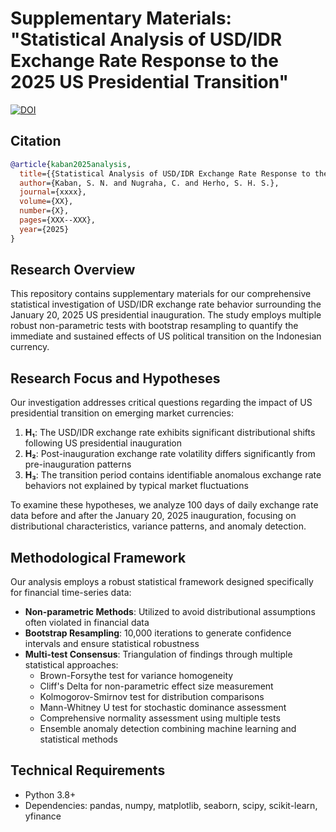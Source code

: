 # Supplementary Materials: "Statistical Analysis of USD/IDR Exchange Rate Response to the 2025 US Presidential Transition"

[![DOI](https://zenodo.org/badge/DOI/10.5281/zenodo.XXXXXXX.svg)](https://doi.org/10.5281/zenodo.XXXXXXX)

## Citation

```bibtex
@article{kaban2025analysis,
  title={{Statistical Analysis of USD/IDR Exchange Rate Response to the 2025 US Presidential Transition}},
  author={Kaban, S. N. and Nugraha, C. and Herho, S. H. S.},
  journal={xxxx},
  volume={XX},
  number={X},
  pages={XXX--XXX},
  year={2025}
}
```

## Research Overview

This repository contains supplementary materials for our comprehensive statistical investigation of USD/IDR exchange rate behavior surrounding the January 20, 2025 US presidential inauguration. The study employs multiple robust non-parametric tests with bootstrap resampling to quantify the immediate and sustained effects of US political transition on the Indonesian currency.

## Research Focus and Hypotheses

Our investigation addresses critical questions regarding the impact of US presidential transition on emerging market currencies:

1. **H₁**: The USD/IDR exchange rate exhibits significant distributional shifts following US presidential inauguration
2. **H₂**: Post-inauguration exchange rate volatility differs significantly from pre-inauguration patterns
3. **H₃**: The transition period contains identifiable anomalous exchange rate behaviors not explained by typical market fluctuations

To examine these hypotheses, we analyze 100 days of daily exchange rate data before and after the January 20, 2025 inauguration, focusing on distributional characteristics, variance patterns, and anomaly detection.

## Methodological Framework

Our analysis employs a robust statistical framework designed specifically for financial time-series data:

- **Non-parametric Methods**: Utilized to avoid distributional assumptions often violated in financial data
- **Bootstrap Resampling**: 10,000 iterations to generate confidence intervals and ensure statistical robustness
- **Multi-test Consensus**: Triangulation of findings through multiple statistical approaches:
  - Brown-Forsythe test for variance homogeneity
  - Cliff's Delta for non-parametric effect size measurement
  - Kolmogorov-Smirnov test for distribution comparisons
  - Mann-Whitney U test for stochastic dominance assessment
  - Comprehensive normality assessment using multiple tests
  - Ensemble anomaly detection combining machine learning and statistical methods


## Technical Requirements

- Python 3.8+
- Dependencies: pandas, numpy, matplotlib, seaborn, scipy, scikit-learn, yfinance

